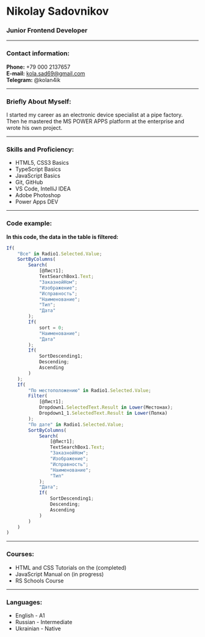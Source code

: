 # Nikolay Sadovnikov
### Junior Frontend Developer

---

### Contact information:

**Phone:** +79 000 2137657<br>
**E-mail:** kola.sad69@gmail.com<br>
**Telegram:** @kolan4ik<br>


---

### Briefly About Myself:

I started my career as an electronic device specialist at a pipe factory. <br>
Then he mastered the MS POWER APPS platform at the enterprise and wrote his own project.<br>

---

### Skills and Proficiency:

- HTML5, CSS3 Basics
- TypeScript Basics
- JavaScript Basics
- Git, GitHub
- VS Code, IntelliJ IDEA
- Adobe Photoshop
- Power Apps DEV

---

### Code example:

**In this code, the data in the table is filtered:**


```typescript
If(
    "Все" in Radio1.Selected.Value;
    SortByColumns(
        Search(
            [@Лист1];
            TextSearchBox1.Text;
            "ЗаказнойНом";
            "Изображение";
            "Исправность";
            "Наименование";
            "Тип";
            "Дата"
        );
        If(
            sort = 0;
            "Наименование";
            "Дата"
        );
        If(
            SortDescending1;
            Descending;
            Ascending
        )
    );
    If(
        "По местоположению" in Radio1.Selected.Value;
        Filter(
            [@Лист1];
            Dropdown1.SelectedText.Result in Lower(Местонах);
            Dropdown1_1.SelectedText.Result in Lower(Полка)
        );
        "По дате" in Radio1.Selected.Value;
        SortByColumns(
            Search(
                [@Лист1];
                TextSearchBox1.Text;
                "ЗаказнойНом";
                "Изображение";
                "Исправность";
                "Наименование";
                "Тип"
            );
            "Дата";
            If(
                SortDescending1;
                Descending;
                Ascending
            )
        )
    )
)
```
---

### Courses:

- HTML and CSS Tutorials on the  (completed)<br>
- JavaScript Manual on (in progress)
- RS Schools Course 

---

### Languages:

- English \- A1
- Russian \- Intermediate
- Ukrainian \- Native
